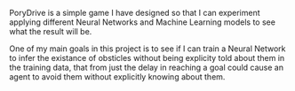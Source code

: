 PoryDrive is a simple game I have designed so that I can experiment applying different Neural Networks and Machine Learning models to see what the result will be.

One of my main goals in this project is to see if I can train a Neural Network to infer the existance of obsticles without being explicity told about them in the training data, that from just the delay in reaching a goal could cause an agent to avoid them without explicitly knowing about them.
